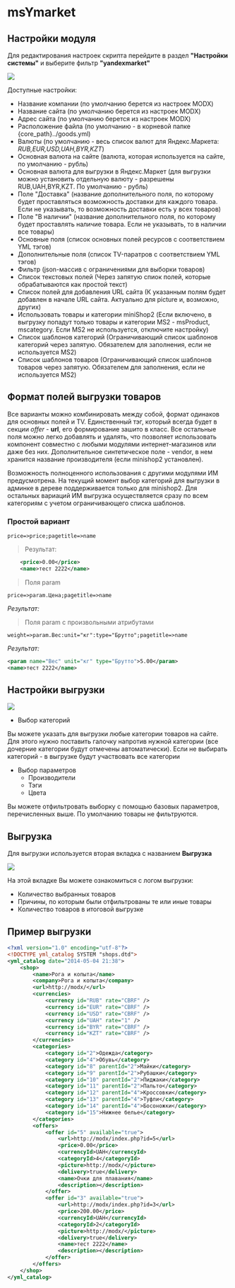 # msYmarket

## Настройки модуля

Для редактирования настроек скрипта перейдите в раздел **"Настройки системы"** и выберите фильтр **"yandexmarket"**

[![](https://file.modx.pro/files/c/5/d/c5d2374dd38b264392a122a128cd866as.jpg)](https://file.modx.pro/files/c/5/d/c5d2374dd38b264392a122a128cd866a.png)

Доступные настройки:

* Название компании (по умолчанию берется из настроек MODX)
* Название сайта (по умолчанию берется из настроек MODX)
* Адрес сайта (по умолчанию берется из настроек MODX)
* Расположение файла (по умолчанию - в корневой папке {core_path}../goods.yml)
* Валюты (по умолчанию - весь список валют для Яндекс.Маркета: _RUB,EUR,USD,UAH,BYR,KZT_)
* Основная валюта на сайте (валюта, которая используется на сайте, по умолчанию - рубль)
* Основная валюта для выгрузки в Яндекс.Маркет (для выгрузки можно установить отдельную валюту - разрешены RUB,UAH,BYR,KZT. По умолчанию - рубль)
* Поле "Доставка" (название дополнительного поля, по которому будет проставляться возможность доставки для каждого товара. Если не указывать, то возможность доставки есть у всех товаров)
* Поле "В наличии" (название дополнительного поля, по которому будет проставлять наличие товара. Если не указывать, то в наличии все товары)
* Основные поля (список основных полей ресурсов с соответствием YML тэгов)
* Дополнительные поля (список TV-паратров с соответствием YML тэгов)
* Фильтр (json-массив с ограничениями для выборки товаров)
* Список текстовых полей (Через запятую спиок полей, которые обрабатываются как простой текст)
* Список полей для добавления URL сайта (К указанным полям будет добавлен в начале URL сайта. Актуально для picture и, возможно, других)
* Использовать товары и категории miniShop2 (Если включено, в выгрузку попадут только товары и категории MS2 - msProduct, mscategory. Если MS2 не используется, отключите настройку)
* Список шаблонов категорий (Ограничивающий список шаблонов категорий через запятую. Обязателем для заполнения, если не используется MS2)
* Список шаблонов товаров (Ограничивающий список шаблонов товаров через запятую. Обязателем для заполнения, если не используется MS2)

## Формат полей выгрузки товаров

Все варианты можно комбинировать между собой, формат одинаков для основных полей и TV. Единственный тэг, который всегда будет в секции *offer* - **url**, его формирование зашито в класс. Все остальные поля можно легко добавлять и удалять, что позволяет использовать компонент совместно с любыми модулями интернет-магазинов или даже без них. Дополнительное синтетическое поле - vendor, в нем хранится название производителя (если minishop2 установлен).

Возможность полноценного использования с другими модулями ИМ предусмотрена. На текущий момент выбор категорий для выгрузки в админке в дереве поддерживается только для minishop2. Для остальных вариаций ИМ выгрузка осуществляется сразу по всем категориям с учетом ограничивающего списка шаблонов.

### Простой вариант

`price=>price;pagetitle=>name`

> Результат:

```xml
    <price>0.00</price>
    <name>тест 2222</name>
```

> Поля param

`price=>param.Цена;pagetitle=>name`

*Результат:*

> Поля param с произвольными атрибутами

`weight=>param.Вес:unit="кг":type="Брутто";pagetitle=>name`

*Результат:*

```xml
<param name="Вес" unit="кг" type="Брутто">5.00</param>
<name>тест 2222</name>
```

## Настройки выгрузки

[![](https://file.modx.pro/files/4/d/f/4df80ac0b6e556e50a9eae353716c55cs.jpg)](https://file.modx.pro/files/4/d/f/4df80ac0b6e556e50a9eae353716c55c.png)

* Выбор категорий

Вы можете указать для выгрузки любые категории товаров на сайте. Для этого нужно поставить галочку напротив нужной категории (все дочерние категории будут отмечены автоматически). Если не выбирать категорий - в выгрузке будут участвовать все категории

* Выбор параметров
  * Производители
  * Тэги
  * Цвета

Вы можете отфильтровать выборку с помощью базовых параметров, перечисленных выше. По умолчанию товары не фильтруются.

## Выгрузка

Для выгрузки используется вторая вкладка с названием **Выгрузка**

[![](https://file.modx.pro/files/b/d/2/bd26231a09d3b60691db2ddabe460b39s.jpg)](https://file.modx.pro/files/b/d/2/bd26231a09d3b60691db2ddabe460b39.png)

На этой вкладке Вы можете ознакомиться с логом выгрузки:

* Количество выбранных товаров
* Причины, по которым были отфильтрованы те или иные товары
* Количество товаров в итоговой выгрузке

## Пример выгрузки

```xml
<?xml version="1.0" encoding="utf-8"?>
<!DOCTYPE yml_catalog SYSTEM "shops.dtd">
<yml_catalog date="2014-05-04 21:38">
    <shop>
        <name>Рога и копыта</name>
        <company>Рога и копыта</company>
        <url>http://modx/</url>
        <currencies>
            <currency id="RUB" rate="CBRF" />
            <currency id="EUR" rate="CBRF" />
            <currency id="USD" rate="CBRF" />
            <currency id="UAH" rate="1" />
            <currency id="BYR" rate="CBRF" />
            <currency id="KZT" rate="CBRF" />
        </currencies>
        <categories>
            <category id="2">Одежда</category>
            <category id="4">Обувь</category>
            <category id="8" parentId="2">Майки</category>
            <category id="9" parentId="2">Рубашки</category>
            <category id="10" parentId="2">Пиджаки</category>
            <category id="11" parentId="2">Пальто</category>
            <category id="12" parentId="4">Кроссовки</category>
            <category id="13" parentId="4">Туфли</category>
            <category id="14" parentId="4">Босоножки</category>
            <category id="15">Нижнее белье</category>
        </categories>
        <offers>
            <offer id="5" available="true">
                <url>http://modx/index.php?id=5</url>
                <price>0.00</price>
                <currencyId>UAH</currencyId>
                <categoryId>4</categoryId>
                <picture>http://modx/</picture>
                <delivery>true</delivery>
                <name>Очки для плавания</name>
                <description></description>
            </offer>
            <offer id="3" available="true">
                <url>http://modx/index.php?id=3</url>
                <price>200.00</price>
                <currencyId>UAH</currencyId>
                <categoryId>2</categoryId>
                <picture>http://modx/</picture>
                <delivery>true</delivery>
                <name>тест 2222</name>
                <description></description>
            </offer>
        </offers>
    </shop>
</yml_catalog>
```
